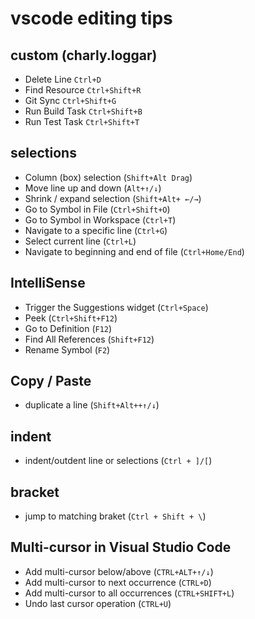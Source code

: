 # vscode editing tips

## custom (charly.loggar)

- Delete Line `Ctrl+D`
- Find Resource `Ctrl+Shift+R`
- Git Sync `Ctrl+Shift+G`
- Run Build Task `Ctrl+Shift+B`
- Run Test Task `Ctrl+Shift+T`

## selections

- Column (box) selection (`Shift+Alt Drag`)
- Move line up and down (`Alt+↑/↓`)
- Shrink / expand selection (`Shift+Alt+ ←/→`)
- Go to Symbol in File (`Ctrl+Shift+O`)
- Go to Symbol in Workspace (`Ctrl+T`)
- Navigate to a specific line (`Ctrl+G`)
- Select current line (`Ctrl+L`)
- Navigate to beginning and end of file (`Ctrl+Home/End`)

## IntelliSense

- Trigger the Suggestions widget (`Ctrl+Space`)
- Peek (`Ctrl+Shift+F12`)
- Go to Definition (`F12`)
- Find All References (`Shift+F12`)
- Rename Symbol (`F2`)

## Copy / Paste

- duplicate a line (`Shift+Alt++↑/↓`)

## indent

- indent/outdent line or selections (`Ctrl + ]/[`)

## bracket

- jump to matching braket (`Ctrl + Shift + \`)

## Multi-cursor in Visual Studio Code

- Add multi-cursor below/above (`CTRL+ALT+↑/↓`)
- Add multi-cursor to next occurrence (`CTRL+D`)
- Add multi-cursor to all occurrences (`CTRL+SHIFT+L`)
- Undo last cursor operation (`CTRL+U`)
